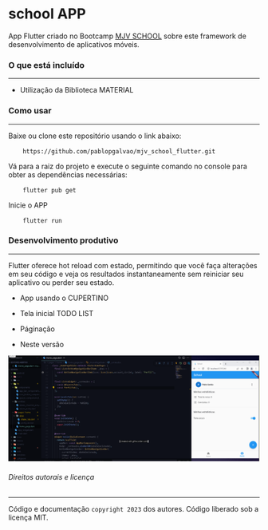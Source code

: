  # school APP

App Flutter criado no Bootcamp [MJV SCHOOL](https://academy.mjvinnovation.com/br/mjvschool/) sobre este framework de desenvolvimento de aplicativos móveis.

### O que está incluído
---

 + Utilização da Biblioteca MATERIAL

### Como usar
---
Baixe ou clone este repositório usando o link abaixo:


```
    https://github.com/pablopgalvao/mjv_school_flutter.git
```

Vá para a raiz do projeto e execute o seguinte comando no console para obter as dependências necessárias:
```
    flutter pub get 
```
Inicie o APP

```
    flutter run 
```

### Desenvolvimento produtivo
---

Flutter oferece hot reload com estado, permitindo que você faça alterações em seu código e veja os resultados instantaneamente sem reiniciar seu aplicativo ou perder seu estado.

 + App usando o CUPERTINO


 + Tela inicial TODO LIST



 + Páginação


 + Neste versão 

![Print Tela inicial TODO LIST + Add list](screens/aula5_add_lista.gif)

###### Direitos autorais e licença
---
Código e documentação `copyright 2023` dos autores. Código liberado sob a licença MIT.